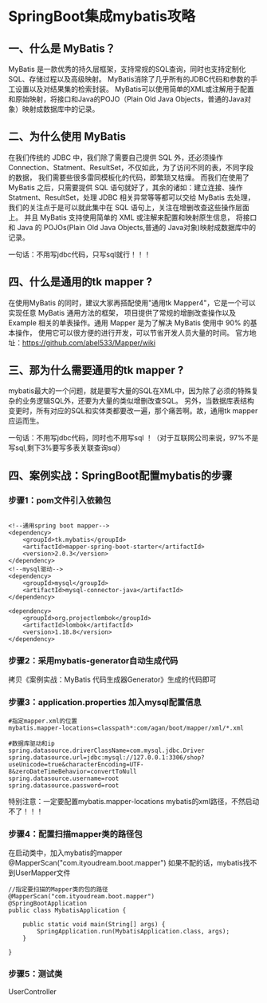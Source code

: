 # SpringBoot集成mybatis攻略

## 一、什么是 MyBatis？
MyBatis 是一款优秀的持久层框架，支持常规的SQL查询，同时也支持定制化SQL、存储过程以及高级映射。
MyBatis消除了几乎所有的JDBC代码和参数的手工设置以及对结果集的检索封装。
MyBatis可以使用简单的XML或注解用于配置和原始映射，将接口和Java的POJO（Plain Old Java Objects，普通的Java对象）映射成数据库中的记录。


## 二、为什么使用 MyBatis
在我们传统的 JDBC 中，我们除了需要自己提供 SQL 外，还必须操作 Connection、Statment、ResultSet，不仅如此，为了访问不同的表，不同字段的数据，
我们需要些很多雷同模板化的代码，即繁琐又枯燥。
而我们在使用了 MyBatis 之后，只需要提供 SQL 语句就好了，其余的诸如：建立连接、操作 Statment、ResultSet，处理 JDBC 相关异常等等都可以交给
 MyBatis 去处理，我们的关注点于是可以就此集中在 SQL 语句上，关注在增删改查这些操作层面上。
并且 MyBatis 支持使用简单的 XML 或注解来配置和映射原生信息，
将接口和 Java 的 POJOs(Plain Old Java Objects,普通的 Java对象)映射成数据库中的记录。

一句话：不用写jdbc代码，只写sql就行！！！

## 四、什么是通用的tk mapper ?
在使用MyBatis 的同时，建议大家再搭配使用"通用tk Mapper4"，它是一个可以实现任意 MyBatis 通用方法的框架，
项目提供了常规的增删改查操作以及Example 相关的单表操作。通用 Mapper 是为了解决 MyBatis 使用中 90% 的基本操作，
使用它可以很方便的进行开发，可以节省开发人员大量的时间。
官方地址：https://github.com/abel533/Mapper/wiki

## 三、那为什么需要通用的tk mapper ?
mybatis最大的一个问题，就是要写大量的SQL在XML中，因为除了必须的特殊复杂的业务逻辑SQL外，还要为大量的类似增删改查SQL。
另外，当数据库表结构变更时，所有对应的SQL和实体类都要改一遍，那个痛苦啊。故，通用tk mapper应运而生。

一句话：不用写jdbc代码，同时也不用写sql ！（对于互联网公司来说，97%不是写sql,剩下3%要写多表关联查询sql）

## 四、案例实战：SpringBoot配置mybatis的步骤 
### 步骤1：pom文件引入依赖包
``` 

<!--通用spring boot mapper-->
<dependency>
    <groupId>tk.mybatis</groupId>
    <artifactId>mapper-spring-boot-starter</artifactId>
    <version>2.0.3</version>
</dependency>
<!--mysql驱动-->
<dependency>
    <groupId>mysql</groupId>
    <artifactId>mysql-connector-java</artifactId>
</dependency>

<dependency>
    <groupId>org.projectlombok</groupId>
    <artifactId>lombok</artifactId>
    <version>1.18.8</version>
</dependency>
```
### 步骤2：采用mybatis-generator自动生成代码
拷贝《案例实战：MyBatis 代码生成器Generator》生成的代码即可

### 步骤3：application.properties 加入mysql配置信息
``` 
#指定mapper.xml的位置
mybatis.mapper-locations=classpath*:com/agan/boot/mapper/xml/*.xml

#数据库驱动和ip
spring.datasource.driverClassName=com.mysql.jdbc.Driver
spring.datasource.url=jdbc:mysql://127.0.0.1:3306/shop?useUnicode=true&characterEncoding=UTF-8&zeroDateTimeBehavior=convertToNull
spring.datasource.username=root
spring.datasource.password=root
```
特别注意：一定要配置mybatis.mapper-locations mybatis的xml路径，不然启动不了！！！

### 步骤4：配置扫描mapper类的路径包 
在启动类中，加入mybatis的mapper
@MapperScan("com.ityoudream.boot.mapper")
如果不配的话，mybatis找不到UserMapper文件
``` 
//指定要扫描的Mapper类的包的路径
@MapperScan("com.ityoudream.boot.mapper")
@SpringBootApplication
public class MybatisApplication {

    public static void main(String[] args) {
        SpringApplication.run(MybatisApplication.class, args);
    }

}
```
### 步骤5：测试类
UserController





